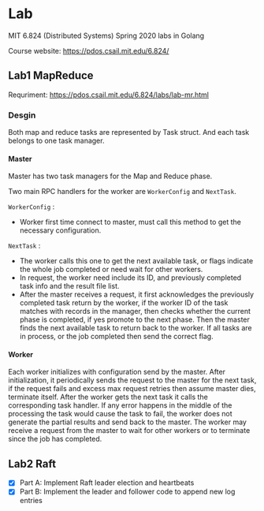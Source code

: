 # Lab

MIT 6.824 (Distributed Systems) Spring 2020 labs in Golang

Course website: https://pdos.csail.mit.edu/6.824/

## Lab1 MapReduce

Requriment: https://pdos.csail.mit.edu/6.824/labs/lab-mr.html

### Desgin

Both map and reduce tasks are represented by Task struct. And each task belongs to one task manager.

#### Master
Master has two task managers for the Map and Reduce phase.

Two main RPC handlers for the worker are `WorkerConfig` and `NextTask`.

`WorkerConfig` :
* Worker first time connect to master, must call this method to get the necessary configuration.

`NextTask` :
* The worker calls this one to get the next available task, or flags indicate the whole job completed or need wait for other workers.
* In request, the worker need include its ID, and previously completed task info and the result file list.
* After the master receives a request, it first acknowledges the previously completed task return by the worker, if the worker ID of the task matches with records in the manager,  then checks whether the current phase is completed, if yes promote to the next phase. Then the master finds the next available task to return back to the worker. If all tasks are in process, or the job completed then send the correct flag.

#### Worker
Each worker initializes with configuration send by the master. After initialization, it periodically sends the request to the master for the next task, if the request fails and excess max request retries then assume master dies, terminate itself. After the worker gets the next task it calls the corresponding task handler. If any error happens in the middle of the processing the task would cause the task to fail, the worker does not generate the partial results and send back to the master. The worker may receive a request from the master to wait for other workers or to terminate since the job has completed. 


## Lab2 Raft

- [x] Part A: Implement Raft leader election and heartbeats
- [X] Part B: Implement the leader and follower code to append new log entries
